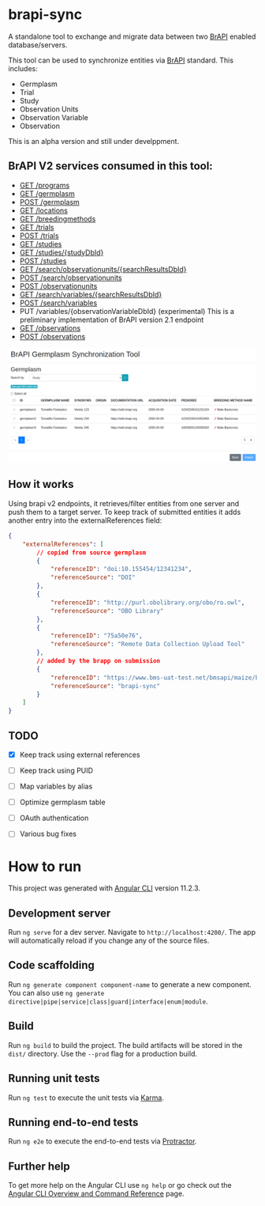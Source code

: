 # brapi-sync

A standalone tool to exchange and migrate data between two [BrAPI] enabled database/servers.

This tool can be used to synchronize entities via [BrAPI] standard. This includes:
* Germplasm
* Trial
* Study
* Observation Units
* Observation Variable
* Observation

This is an alpha version and still under develppment.

## BrAPI V2 services consumed in this tool:
* [GET /programs](https://app.swaggerhub.com/apis/PlantBreedingAPI/BrAPI-Core/2.0#/Programs/get_programs)
* [GET /germplasm](https://app.swaggerhub.com/apis/PlantBreedingAPI/BrAPI-Germplasm/2.0#/Germplasm/get_germplasm)
* [POST /germplasm](https://app.swaggerhub.com/apis/PlantBreedingAPI/BrAPI-Germplasm/2.0#/Germplasm/post_germplasm)
* [GET /locations](https://app.swaggerhub.com/apis/PlantBreedingAPI/BrAPI-Core/2.0#/Locations/get_locations)
* [GET /breedingmethods](https://app.swaggerhub.com/apis/PlantBreedingAPI/BrAPI-Germplasm/2.0#/Germplasm/get_breedingmethods)
* [GET /trials](https://app.swaggerhub.com/apis/PlantBreedingAPI/BrAPI-Core/2.0#/Trials/get_trials)
* [POST /trials](https://app.swaggerhub.com/apis/PlantBreedingAPI/BrAPI-Core/2.0#/Trials/post_trials)
* [GET /studies](https://app.swaggerhub.com/apis/PlantBreedingAPI/BrAPI-Core/2.0#/Studies/get_studies)
* [GET /studies/{studyDbId}](https://app.swaggerhub.com/apis/PlantBreedingAPI/BrAPI-Core/2.0#/Studies/get_studies__studyDbId_)
* [POST /studies](https://app.swaggerhub.com/apis/PlantBreedingAPI/BrAPI-Core/2.0#/Studies/post_studies)
* [GET /search/observationunits/{searchResultsDbId}](https://app.swaggerhub.com/apis/PlantBreedingAPI/BrAPI-Phenotyping/2.0#/Observation%20Units/get_search_observationunits__searchResultsDbId_)
* [POST /search/observationunits](https://app.swaggerhub.com/apis/PlantBreedingAPI/BrAPI-Phenotyping/2.0#/Observation%20Units/post_search_observationunits)
* [POST /observationunits](https://app.swaggerhub.com/apis/PlantBreedingAPI/BrAPI-Phenotyping/2.0#/Observation%20Units/post_observationunits)
* [GET /search/variables/{searchResultsDbId}](https://app.swaggerhub.com/apis/PlantBreedingAPI/BrAPI-Phenotyping/2.0#/Observation%20Variables/get_search_variables__searchResultsDbId_)
* [POST /search/variables](https://app.swaggerhub.com/apis/PlantBreedingAPI/BrAPI-Phenotyping/2.0#/Observation%20Variables/post_search_variables)
* PUT /variables/{observationVariableDbId} (experimental) This is a preliminary implementation of BrAPI version 2.1 endpoint
* [GET /observations](https://app.swaggerhub.com/apis/PlantBreedingAPI/BrAPI-Phenotyping/2.0#/Observations/get_observations)
* [POST /observations](https://app.swaggerhub.com/apis/PlantBreedingAPI/BrAPI-Phenotyping/2.0#/Observations/post_observations)

![preview](images/preview.png)

## How it works

Using brapi v2 endpoints, it retrieves/filter entities from one server and push them to a target server.
To keep track of submitted entities it adds another entry into the externalReferences field:

```json
{
    "externalReferences": [
        // copied from source germplasm
        {
            "referenceID": "doi:10.155454/12341234",
            "referenceSource": "DOI"
        },
        {
            "referenceID": "http://purl.obolibrary.org/obo/ro.owl",
            "referenceSource": "OBO Library"
        },
        {
            "referenceID": "75a50e76",
            "referenceSource": "Remote Data Collection Upload Tool"
        },
        // added by the brapp on submission  
        {
            "referenceID": "https://www.bms-uat-test.net/bmsapi/maize/brapi/v2/germplasm/3304",
            "referenceSource": "brapi-sync"
        }
    ]
}
```

## TODO

- [x] Keep track using external references 
- [ ] Keep track using PUID
- [ ] Map variables by alias
- [ ] Optimize germplasm table
- [ ] OAuth authentication
- [ ] Various bug fixes


# How to run

This project was generated with [Angular CLI](https://github.com/angular/angular-cli) version 11.2.3.

## Development server

Run `ng serve` for a dev server. Navigate to `http://localhost:4200/`. The app will automatically reload if you change any of the source files.

## Code scaffolding

Run `ng generate component component-name` to generate a new component. You can also use `ng generate directive|pipe|service|class|guard|interface|enum|module`.

## Build

Run `ng build` to build the project. The build artifacts will be stored in the `dist/` directory. Use the `--prod` flag for a production build.

## Running unit tests

Run `ng test` to execute the unit tests via [Karma](https://karma-runner.github.io).

## Running end-to-end tests

Run `ng e2e` to execute the end-to-end tests via [Protractor](http://www.protractortest.org/).

## Further help

To get more help on the Angular CLI use `ng help` or go check out the [Angular CLI Overview and Command Reference](https://angular.io/cli) page.

[BrAPI]: https://github.com/plantbreeding/API
